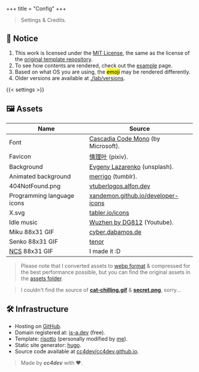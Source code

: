+++
title = "Config"
+++

> Settings & Credits.

## 🔔 Notice
1. This work is licensed under the [MIT License](https://github.com/cc4dev/cc4dev.github.io/blob/main/LICENSE), the same as the license of the [original template repository](https://github.com/joeroe/risotto/blob/main/LICENSE).
2. To see how contents are rendered, check out the [example](/example) page.
3. Based on what OS you are using, the <mark>emoji</mark> may be rendered differently.
4. Older versions are available at [./lab/versions](/lab/versions).

{{< settings >}}

## 🖼️ Assets
| Name | Source |
|----------------------------|--------|
| Font                       | [Cascadia Code Mono](https://github.com/microsoft/cascadia-code) (by Microsoft). |
| Favicon                    | [情理叶](https://www.pixiv.net/en/users/62703299) (pixiv). |
| Background                 | [Evgeny Lazarenko](https://unsplash.com/@evgenylazarenko) (unsplash). |
| Animated background        | [merrigo](https://merrigo.tumblr.com) (tumblr). |
| 404NotFound.png            | [vtuberlogos.alfon.dev](https://vtuberlogos.alfon.dev) |
| Programming language icons | [xandemon.github.io/developer-icons](https://xandemon.github.io/developer-icons) |
| X.svg                      | [tabler.io/icons](https://tabler.io/icons/) |
| Idle music                 | [Wuzhen by DG812](https://www.youtube.com/watch?v=3pbFmR-zKYg) (Youtube). |
| Miku 88x31 GIF             | [cyber.dabamos.de](https://cyber.dabamos.de/88x31/) |
| Senko 88x31 GIF            | [tenor](https://tenor.com/view/senkosan-fox-anime-tea-cute-gif-16355329) | 
| [NCS](/assets/ncs.gif) 88x31 GIF | I made it :D |
> Please note that I converted assets to [webp format](https://developers.google.com/speed/webp) & compressed for the best performance possible, but you can find the original assets in the [assets folder](https://github.com/cc4dev/cc4dev.github.io/tree/main/public/assets).

> I couldn't find the source of **[cat-chilling.gif](/assets/cat-chilling.gif)** & **[secret.png](/assets/secret.png)**, sorry...

## 🛠️ Infrastructure
+ Hosting on [GitHub](https://pages.github.com).
+ Domain registered at: [is-a.dev](https://is-a.dev) (free).
+ Template: [risotto](https://github.com/joeroe/risotto) (personally modified by [me](https://github.com/cc4dev)).
+ Static site generator: [hugo](https://gohugo.io).
+ Source code available at [cc4dev/cc4dev.github.io](https://github.com/cc4dev/cc4dev.github.io).

> Made by ***cc4dev*** with ❤️.